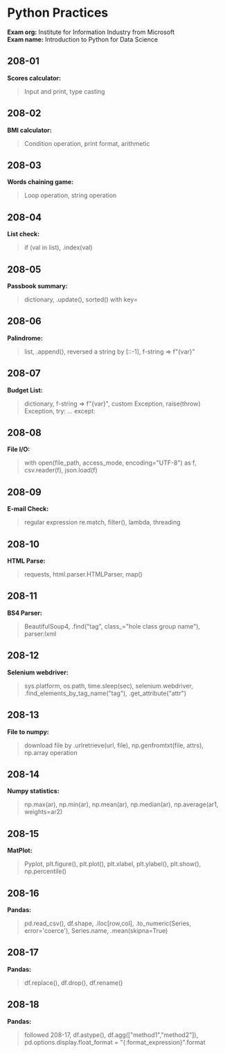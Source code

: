 # Python Practices

**Exam org:** Institute for Information Industry from Microsoft  
**Exam name:** Introduction to Python for Data Science  

## 208-01
**Scores calculator:**  
> Input and print, type casting  

## 208-02
**BMI calculator:**  
> Condition operation, print format, arithmetic  

## 208-03
**Words chaining game:**  
> Loop operation, string operation  

## 208-04
**List check:**  
> if (val in list), .index(val)  

## 208-05
**Passbook summary:**  
> dictionary, .update(), sorted() with key=  

## 208-06
**Palindrome:**  
> list, .append(), reversed a string by [::-1], f-string => f"{var}"  

## 208-07
**Budget List:**  
> dictionary, f-string => f"{var}", custom Exception, raise(throw) Exception, try: ... except:  

## 208-08
**File I/O:**  
> with open(file_path, access_mode, encoding="UTF-8") as f, csv.reader(f), json.load(f)  

## 208-09
**E-mail Check:**  
> regular expression re.match, filter(), lambda, threading  

## 208-10
**HTML Parse:**  
> requests, html.parser.HTMLParser, map()

## 208-11
**BS4 Parser:**  
> BeautifulSoup4, .find("tag", class_="hole class group name"), parser:lxml  

## 208-12
**Selenium webdriver:**  
> sys.platform, os.path, time.sleep(sec), selenium.webdriver, .find_elements_by_tag_name("tag"), .get_attribute("attr")  

## 208-13
**File to numpy:**  
> download file by .urlretrieve(url, file), np.genfromtxt(file, attrs), np.array operation  

## 208-14
**Numpy statistics:**  
> np.max(ar), np.min(ar), np.mean(ar), np.median(ar), np.average(ar1, weights=ar2)  

## 208-15
**MatPlot:**  
> Pyplot, plt.figure(), plt.plot(), plt.xlabel, plt.ylabel(), plt.show(), np.percentile()  

## 208-16
**Pandas:**  
> pd.read_csv(), df.shape, .iloc[row,col], .to_numeric(Series, error='coerce'), Series.name, .mean(skipna=True)  

## 208-17
**Pandas:**  
> df.replace(), df.drop(), df.rename()  

## 208-18
**Pandas:**  
> followed 208-17, df.astype(), df.agg(["method1","method2"]), pd.options.display.float_format = "{:format_expression}".format  

